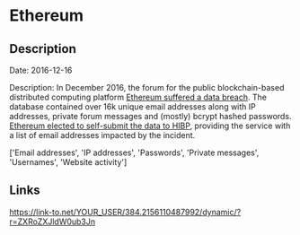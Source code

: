 # Ethereum

## Description

Date: 2016-12-16

Description:
In December 2016, the forum for the public blockchain-based distributed computing platform <a href="https://blog.ethereum.org/2016/12/19/security-alert-12192016-ethereum-org-forums-database-compromised/" target="_blank" rel="noopener">Ethereum suffered a data breach</a>. The database contained over 16k unique email addresses along with IP addresses, private forum messages and (mostly) bcrypt hashed passwords. <a href="https://www.troyhunt.com/the-ethereum-forum-was-hacked-and-theyve-voluntarily-submitted-the-data-to-have-i-been-pwned" target="_blank" rel="noopener">Ethereum elected to self-submit the data to HIBP</a>, providing the service with a list of email addresses impacted by the incident.


['Email addresses', 'IP addresses', 'Passwords', 'Private messages', 'Usernames', 'Website activity']

## Links

https://link-to.net/YOUR_USER/384.2156110487992/dynamic/?r=ZXRoZXJldW0ub3Jn
